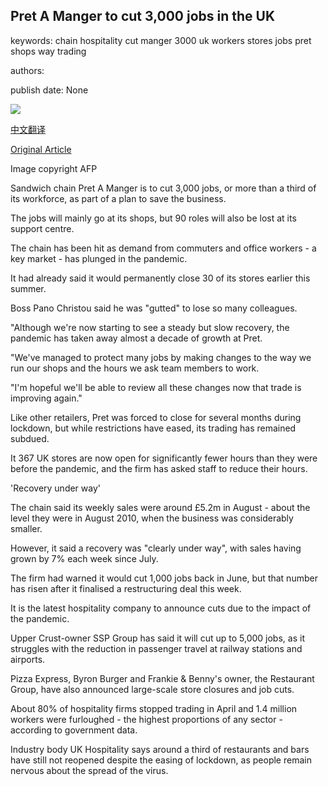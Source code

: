 ## Pret A Manger to cut 3,000 jobs in the UK

keywords: chain hospitality cut manger 3000 uk workers stores jobs pret shops way trading

authors: 

publish date: None

![](https://ichef.bbci.co.uk/news/1024/branded_news/FDD0/production/_113867946_pret1.jpg)

[中文翻译](Pret%20A%20Manger%20to%20cut%203%2C000%20jobs%20in%20the%20UK_zh.md)

[Original Article](https://www.bbc.com/news/business-53939526)

Image copyright AFP

Sandwich chain Pret A Manger is to cut 3,000 jobs, or more than a third of its workforce, as part of a plan to save the business.

The jobs will mainly go at its shops, but 90 roles will also be lost at its support centre.

The chain has been hit as demand from commuters and office workers - a key market - has plunged in the pandemic.

It had already said it would permanently close 30 of its stores earlier this summer.

Boss Pano Christou said he was "gutted" to lose so many colleagues.

"Although we're now starting to see a steady but slow recovery, the pandemic has taken away almost a decade of growth at Pret.

"We've managed to protect many jobs by making changes to the way we run our shops and the hours we ask team members to work.

"I'm hopeful we'll be able to review all these changes now that trade is improving again."

Like other retailers, Pret was forced to close for several months during lockdown, but while restrictions have eased, its trading has remained subdued.

It 367 UK stores are now open for significantly fewer hours than they were before the pandemic, and the firm has asked staff to reduce their hours.

'Recovery under way'

The chain said its weekly sales were around £5.2m in August - about the level they were in August 2010, when the business was considerably smaller.

However, it said a recovery was "clearly under way", with sales having grown by 7% each week since July.

The firm had warned it would cut 1,000 jobs back in June, but that number has risen after it finalised a restructuring deal this week.

It is the latest hospitality company to announce cuts due to the impact of the pandemic.

Upper Crust-owner SSP Group has said it will cut up to 5,000 jobs, as it struggles with the reduction in passenger travel at railway stations and airports.

Pizza Express, Byron Burger and Frankie & Benny's owner, the Restaurant Group, have also announced large-scale store closures and job cuts.

About 80% of hospitality firms stopped trading in April and 1.4 million workers were furloughed - the highest proportions of any sector - according to government data.

Industry body UK Hospitality says around a third of restaurants and bars have still not reopened despite the easing of lockdown, as people remain nervous about the spread of the virus.
